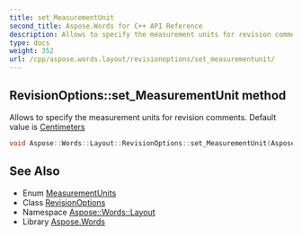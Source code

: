 ```yaml
---
title: set_MeasurementUnit
second_title: Aspose.Words for C++ API Reference
description: Allows to specify the measurement units for revision comments. Default value is Centimeters
type: docs
weight: 352
url: /cpp/aspose.words.layout/revisionoptions/set_measurementunit/
---
```

## RevisionOptions::set_MeasurementUnit method


Allows to specify the measurement units for revision comments. Default value is [Centimeters](../../../aspose.words/measurementunits/)

```cpp
void Aspose::Words::Layout::RevisionOptions::set_MeasurementUnit(Aspose::Words::MeasurementUnits value)
```

## See Also

* Enum [MeasurementUnits](../../../aspose.words/measurementunits/)
* Class [RevisionOptions](../)
* Namespace [Aspose::Words::Layout](../../)
* Library [Aspose.Words](../../../)

